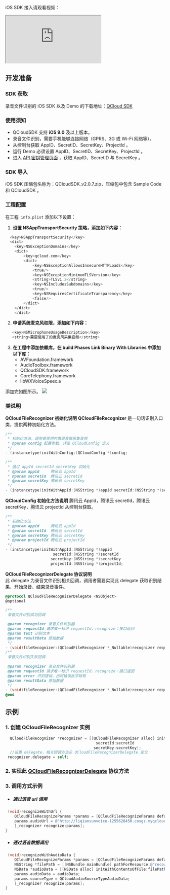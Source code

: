 iOS SDK 接入请观看视频： 
<div class="doc-video-mod"><iframe src="https://cloud.tencent.com/edu/learning/quick-play/1692-12774?source=gw.doc.media&withPoster=1&notip=1"></iframe></div>

## 开发准备

### SDK 获取

录音文件识别的 iOS SDK 以及 Demo 的下载地址：[QCloud SDK](https://sdk-1300466766.cos.ap-shanghai.myqcloud.com/record/QCloudSDK_iOS.zip)

### 使用须知

+ QCloudSDK 支持 **iOS 9.0** 及以上版本。
+ 录音文件识别，需要手机能够连接网络（GPRS、3G 或 Wi-Fi 网络等）。
+ 从控制台获取 AppID、SecretID、SecretKey、ProjectId 。
+ 运行 Demo 必须设置 AppID、SecretID、SecretKey、ProjectId 。
+ 进入 [API 密钥管理页面](https://console.cloud.tencent.com/cam/capi) ，获取 AppID、SecretID 与 SecretKey 。

### SDK 导入

iOS SDK 压缩包名称为：QCloudSDK_v2.0.7.zip，压缩包中包含 Sample Code 和 QCloudSDK 。

### 工程配置

在工程` info.plist` 添加以下设置：
1. **设置 NSAppTransportSecurity 策略，添加如下内容：**
```objective-c
  <key>NSAppTransportSecurity</key>
  <dict>
	<key>NSExceptionDomains</key>
	<dict>
		<key>qcloud.com</key>
		<dict>
			<key>NSExceptionAllowsInsecureHTTPLoads</key>
			<true/>
			<key>NSExceptionMinimumTLSVersion</key>
			<string>TLSv1.2</string>
			<key>NSIncludesSubdomains</key>
			<true/>
			<key>NSRequiresCertificateTransparency</key>
			<false/>
		</dict>
	</dict>
    </dict>
```
2. **申请系统麦克风权限，添加如下内容：**
```objective-c
   <key>NSMicrophoneUsageDescription</key>
   <string>需要使用了的麦克风采集音频</string>
```
3. **在工程中添加依赖库，在 build Phases Link Binary With Libraries 中添加以下库：**
   + AVFoundation.framework
   + AudioToolbox.framework
   + QCloudSDK.framework
   + CoreTelephony.framework
   + libWXVoiceSpeex.a
   
添加完如图所示。
![](https://main.qcloudimg.com/raw/17ff6f4f4a27e0843de528eb070c2f32.png)

### 类说明

**QCloudFileRecognizer 初始化说明**
**QCloudFileRecognizer** 是一句话识别入口类，提供两种初始化方法。
```objective-c
/**
 * 初始化方法，调用者使用内置录音器采集音频
 * @param config 配置参数，详见 QCloudConfig 定义
 */
- (instancetype)initWithConfig:(QCloudConfig *)config;

/**
 * 通过 appId secretId secretKey 初始化
 * @param appid     腾讯云 appId
 * @param secretId  腾讯云 secretId
 * @param secretKey 腾讯云 secretKey
 */
- (instancetype)initWithAppId:(NSString *)appid secretId:(NSString *)secretId secretKey:(NSString *)secretKey;
```
**QCloudConfig 初始化方法说明**
腾讯云 AppId，腾讯云 secretId，腾讯云 secretKey，腾讯云 projectId 从控制台获取。
```objective-c
/**
 * 初始化方法
 * @param appid     腾讯云 appId 
 * @param secretId  腾讯云 secretId
 * @param secretKey 腾讯云 secretKey
 * @param projectId 腾讯云 projectId
 */
- (instancetype)initWithAppId:(NSString *)appid
                     secretId:(NSString *)secretId
                    secretKey:(NSString *)secretKey
                    projectId:(NSString *)projectId;
```

**<div id="QCloudFileRecognizerDelegate">QCloudFileRecognizerDelegate 协议说明</div>**
此 delegate 为录音文件识别相关回调，调用者需要实现此 delegate 获取识别结果、开始录音、结束录音事件。
```objective-c
@protocol QCloudFileRecognizerDelegate <NSObject>
@optional

/**
 录音文件识别成功回调

 @param recognizer 录音文件识别器
 @param requestId 请求唯一标识 requestId，recognize：接口返回
 @param text 识别文本
 @param resultData 原始数据
 */
- (void)fileRecognizer:(QCloudFileRecognizer *_Nullable)recognizer requestId:(NSInteger)requestId text:(nullable NSString *)text resultData:(nullable NSDictionary *)resultData;
/**
 录音文件识别失败回调
 
 @param recognizer 录音文件识别器
 @param requestId 请求唯一标识 requestId，recognize：接口返回
 @param error 识别错误，出现错误此字段有
 @param resultData 原始数据
 */
- (void)fileRecognizer:(QCloudFileRecognizer *_Nullable)recognizer requestId:(NSInteger)requestId error:(nullable NSError *)error resultData:(nullable NSDictionary *)resultData;
@end
```
## 示例
### 1. **创建 QCloudFileRecognizer 实例** 
```objective-c
  QCloudFileRecognizer *recognizer = [[QCloudFileRecognizer alloc] initWithAppId:appId 
  								        secretId:secretId 
								       secretKey:secretKey];
  //设置 delegate，相关回调方法见 QCloudFileRecognizerDelegate 定义
 recognizer.delegate = self;
```
### 2. 实现此 [QCloudFileRecognizerDelegate](#QCloudFileRecognizerDelegate) 协议方法
### 3. **调用方式示例**

+ ##### 通过语音 url 调用
```objective-c
 (void)recognizeWithUrl {
    QCloudFileRecognizeParams *params = [QCloudFileRecognizeParams defaultRequestParams];
    params.audioUrl = @"http://liqiansunvoice-1255628450.cosgz.myqcloud.com/30s.wav";
    [_recognizer recognize:params];
}
```

+ ##### 通过语音数据调用
```objective-c
 (void)recognizeWithAudioData {
    QCloudFileRecognizeParams *params = [QCloudFileRecognizeParams defaultRequestParams];
    NSString *filePath = [[NSBundle mainBundle] pathForResource:@"recordedFile" ofType:@"wav"];
    NSData *audioData = [[NSData alloc] initWithContentsOfFile:filePath];
    params.audioData = audioData;
    params.sourceType = QCloudAudioSourceTypeAudioData;
    [_recognizer recognize:params];
}
```
